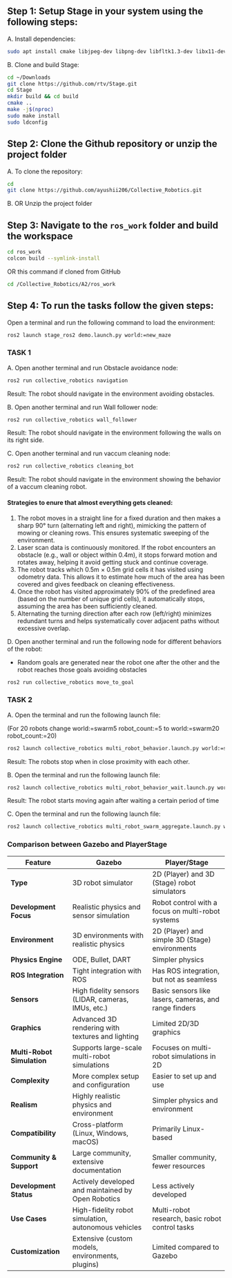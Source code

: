 ## Step 1: Setup Stage in your system using the following steps:

A. Install dependencies:

```bash
sudo apt install cmake libjpeg-dev libpng-dev libfltk1.3-dev libx11-dev libxt-dev libltdl-dev
```

B. Clone and build Stage:

```bash
cd ~/Downloads
git clone https://github.com/rtv/Stage.git
cd Stage
mkdir build && cd build
cmake ..
make -j$(nproc)
sudo make install
sudo ldconfig
```

## Step 2: Clone the Github repository or unzip the project folder

A. To clone the repository:

```bash
cd 
git clone https://github.com/ayushii206/Collective_Robotics.git
```
B. OR Unzip the project folder

## Step 3: Navigate to the `ros_work` folder and build the workspace

```bash
cd ros_work
colcon build --symlink-install 
```
OR this command if cloned from GitHub

```bash
cd /Collective_Robotics/A2/ros_work
```

## Step 4: To run the tasks follow the given steps:

Open a terminal and run the following command to load the environment:

```bash
ros2 launch stage_ros2 demo.launch.py world:=new_maze
```

### TASK 1

A. Open another terminal and run Obstacle avoidance node:

```bash
ros2 run collective_robotics navigation
```

Result: The robot should navigate in the environment avoiding obstacles.

B. Open another terminal and run Wall follower node:

```bash
ros2 run collective_robotics wall_follower
```

Result: The robot should navigate in the environment following the walls on its right side.

C. Open another terminal and run vaccum cleaning node:

```bash
ros2 run collective_robotics cleaning_bot
```

Result: The robot should navigate in the environment showing the behavior of a vaccum cleaning robot.

#### Strategies to enure  that almost everything gets cleaned:

1. The robot moves in a straight line for a fixed duration and then makes a sharp 90° turn (alternating left and right), mimicking the pattern of mowing or cleaning rows. This ensures systematic sweeping of the environment.
2. Laser scan data is continuously monitored. If the robot encounters an obstacle (e.g., wall or object within 0.4m), it stops forward motion and rotates away, helping it avoid getting stuck and continue coverage.
3. The robot tracks which 0.5m × 0.5m grid cells it has visited using odometry data. This allows it to estimate how much of the area has been covered and gives feedback on cleaning effectiveness.
4. Once the robot has visited approximately 90% of the predefined area (based on the number of unique grid cells), it automatically stops, assuming the area has been sufficiently cleaned.
5. Alternating the turning direction after each row (left/right) minimizes redundant turns and helps systematically cover adjacent paths without excessive overlap.

D. Open another terminal and run the following node for different behaviors of the robot:

- Random goals are generated near the robot one after the other and the robot reaches those goals avoiding obstacles
```bash
ros2 run collective_robotics move_to_goal 
```

### TASK 2

A. Open the terminal and run the following launch file:

(For 20 robots change world:=swarm5 robot_count:=5 to world:=swarm20 robot_count:=20)

```bash
ros2 launch collective_robotics multi_robot_behavior.launch.py world:=swarm5 robot_count:=5
```
Result: The robots stop when in close proximity with each other.

B. Open the terminal and run the following launch file:

```bash
ros2 launch collective_robotics multi_robot_behavior_wait.launch.py world:=swarm5 robot_count:=5
```
Result: The robot starts  moving again after waiting a certain period of time

C. Open the terminal and run the following launch file:

```bash
ros2 launch collective_robotics multi_robot_swarm_aggregate.launch.py world:=swarm5 robot_count:=5
```

### Comparison between Gazebo and PlayerStage

| Feature                     | **Gazebo**                                      | **Player/Stage**                              |
|-----------------------------|-------------------------------------------------|-----------------------------------------------|
| **Type**                     | 3D robot simulator                              | 2D (Player) and 3D (Stage) robot simulators   |
| **Development Focus**        | Realistic physics and sensor simulation        | Robot control with a focus on multi-robot systems |
| **Environment**              | 3D environments with realistic physics          | 2D (Player) and simple 3D (Stage) environments |
| **Physics Engine**           | ODE, Bullet, DART                              | Simpler physics                               |
| **ROS Integration**          | Tight integration with ROS                      | Has ROS integration, but not as seamless      |
| **Sensors**                  | High fidelity sensors (LIDAR, cameras, IMUs, etc.) | Basic sensors like lasers, cameras, and range finders |
| **Graphics**                 | Advanced 3D rendering with textures and lighting | Limited 2D/3D graphics                        |
| **Multi-Robot Simulation**   | Supports large-scale multi-robot simulations    | Focuses on multi-robot simulations in 2D     |
| **Complexity**               | More complex setup and configuration            | Easier to set up and use                     |
| **Realism**                  | Highly realistic physics and environment        | Simpler physics and environment              |
| **Compatibility**            | Cross-platform (Linux, Windows, macOS)          | Primarily Linux-based                        |
| **Community & Support**      | Large community, extensive documentation        | Smaller community, fewer resources           |
| **Development Status**       | Actively developed and maintained by Open Robotics | Less actively developed                      |
| **Use Cases**                | High-fidelity robot simulation, autonomous vehicles | Multi-robot research, basic robot control tasks |
| **Customization**            | Extensive (custom models, environments, plugins) | Limited compared to Gazebo                   |



